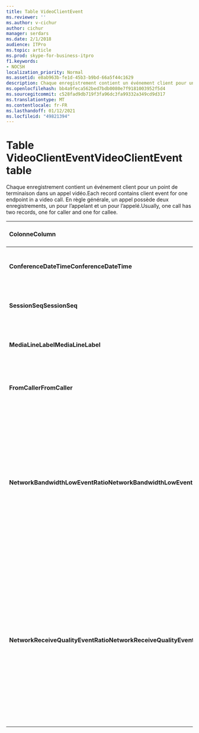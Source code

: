 ```yaml
---
title: Table VideoClientEvent
ms.reviewer: ''
ms.author: v-cichur
author: cichur
manager: serdars
ms.date: 2/1/2018
audience: ITPro
ms.topic: article
ms.prod: skype-for-business-itpro
f1.keywords:
- NOCSH
localization_priority: Normal
ms.assetid: e8ab963b-fe1d-45b3-b9bd-66a5f44c1629
description: Chaque enregistrement contient un événement client pour un point de terminaison dans un appel vidéo. En règle générale, un appel possède deux enregistrements, un pour l’appelant et un pour l’appelé.
ms.openlocfilehash: bb4a9feca562bed7bdb0080e7f9181003952f5d4
ms.sourcegitcommit: c528fad9db719f3fa96dc3fa99332a349cd9d317
ms.translationtype: MT
ms.contentlocale: fr-FR
ms.lasthandoff: 01/12/2021
ms.locfileid: "49821394"
---
```

# <a name="videoclientevent-table"></a><span data-ttu-id="17f50-104">Table VideoClientEvent</span><span class="sxs-lookup"><span data-stu-id="17f50-104">VideoClientEvent table</span></span>
 
<span data-ttu-id="17f50-105">Chaque enregistrement contient un événement client pour un point de terminaison dans un appel vidéo.</span><span class="sxs-lookup"><span data-stu-id="17f50-105">Each record contains client event for one endpoint in a video call.</span></span> <span data-ttu-id="17f50-106">En règle générale, un appel possède deux enregistrements, un pour l’appelant et un pour l’appelé.</span><span class="sxs-lookup"><span data-stu-id="17f50-106">Usually, one call has two records, one for caller and one for callee.</span></span>
  
|<span data-ttu-id="17f50-107">**Colonne**</span><span class="sxs-lookup"><span data-stu-id="17f50-107">**Column**</span></span>|<span data-ttu-id="17f50-108">**Type de données**</span><span class="sxs-lookup"><span data-stu-id="17f50-108">**Data Type**</span></span>|<span data-ttu-id="17f50-109">**Clé/Index**</span><span class="sxs-lookup"><span data-stu-id="17f50-109">**Key/Index**</span></span>|<span data-ttu-id="17f50-110">**Détails**</span><span class="sxs-lookup"><span data-stu-id="17f50-110">**Details**</span></span>|
|:-----|:-----|:-----|:-----|
|<span data-ttu-id="17f50-111">**ConferenceDateTime**</span><span class="sxs-lookup"><span data-stu-id="17f50-111">**ConferenceDateTime**</span></span> <br/> |<span data-ttu-id="17f50-112">DateHeure</span><span class="sxs-lookup"><span data-stu-id="17f50-112">datetime</span></span>  <br/> |<span data-ttu-id="17f50-113">Primaire</span><span class="sxs-lookup"><span data-stu-id="17f50-113">Primary</span></span>  <br/> |<span data-ttu-id="17f50-114">Référencé à partir de [la table MediaLine](medialine-0.md).</span><span class="sxs-lookup"><span data-stu-id="17f50-114">Referenced from the [MediaLine table](medialine-0.md).</span></span>  <br/> |
|<span data-ttu-id="17f50-115">**SessionSeq**</span><span class="sxs-lookup"><span data-stu-id="17f50-115">**SessionSeq**</span></span> <br/> |<span data-ttu-id="17f50-116">int</span><span class="sxs-lookup"><span data-stu-id="17f50-116">int</span></span>  <br/> |<span data-ttu-id="17f50-117">Primaire</span><span class="sxs-lookup"><span data-stu-id="17f50-117">Primary</span></span>  <br/> |<span data-ttu-id="17f50-118">Référencé à partir de [la table MediaLine](medialine-0.md).</span><span class="sxs-lookup"><span data-stu-id="17f50-118">Referenced from the [MediaLine table](medialine-0.md).</span></span>  <br/> |
|<span data-ttu-id="17f50-119">**MediaLineLabel**</span><span class="sxs-lookup"><span data-stu-id="17f50-119">**MediaLineLabel**</span></span> <br/> |<span data-ttu-id="17f50-120">tinyint</span><span class="sxs-lookup"><span data-stu-id="17f50-120">tinyint</span></span>  <br/> |<span data-ttu-id="17f50-121">Primaire</span><span class="sxs-lookup"><span data-stu-id="17f50-121">Primary</span></span>  <br/> |<span data-ttu-id="17f50-122">Référencé à partir de [la table MediaLine](medialine-0.md).</span><span class="sxs-lookup"><span data-stu-id="17f50-122">Referenced from the [MediaLine table](medialine-0.md).</span></span>  <br/> |
|<span data-ttu-id="17f50-123">**FromCaller**</span><span class="sxs-lookup"><span data-stu-id="17f50-123">**FromCaller**</span></span> <br/> |<span data-ttu-id="17f50-124">bit</span><span class="sxs-lookup"><span data-stu-id="17f50-124">bit</span></span>  <br/> |<span data-ttu-id="17f50-125">Primaire</span><span class="sxs-lookup"><span data-stu-id="17f50-125">Primary</span></span>  <br/> |<span data-ttu-id="17f50-126">0 : données de l’appelé</span><span class="sxs-lookup"><span data-stu-id="17f50-126">0: Callee's data</span></span>  <br/> <span data-ttu-id="17f50-127">1 : données de l’appelant</span><span class="sxs-lookup"><span data-stu-id="17f50-127">1: Caller's data</span></span>  <br/> |
|<span data-ttu-id="17f50-128">**NetworkBandwidthLowEventRatio**</span><span class="sxs-lookup"><span data-stu-id="17f50-128">**NetworkBandwidthLowEventRatio**</span></span> <br/> || <br/> |<span data-ttu-id="17f50-129">Pourcentage de session où l’événement LowBandwidth a été déclenché pour l’état « Bad ».</span><span class="sxs-lookup"><span data-stu-id="17f50-129">Percentage of session the LowBandwidth event was fired for 'Bad' state.</span></span> <span data-ttu-id="17f50-130">La bande passante disponible est insuffisante pour une expérience vocale acceptable.</span><span class="sxs-lookup"><span data-stu-id="17f50-130">The available bandwidth is insufficient for an acceptable voice experience.</span></span>  <br/> |
|<span data-ttu-id="17f50-131">**NetworkReceiveQualityEventRatio**</span><span class="sxs-lookup"><span data-stu-id="17f50-131">**NetworkReceiveQualityEventRatio**</span></span> <br/> || <br/> |<span data-ttu-id="17f50-132">Pourcentage de session où l’événement ReceiveSendQuality a été déclenché pour l’état « Bad ».</span><span class="sxs-lookup"><span data-stu-id="17f50-132">Percentage of session the ReceiveSendQuality event was fired for 'Bad' state.</span></span>  <br/> <span data-ttu-id="17f50-133">La qualité du réseau en termes de gigue ou de perte de paquets est grave et a un impact sur la qualité de l’audio reçu.</span><span class="sxs-lookup"><span data-stu-id="17f50-133">Network quality in terms of jitter or packet loss is severe and impacts the quality of audio being received.</span></span>  <br/> |
   

